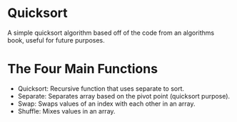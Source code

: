 # Quicksort
A simple quicksort algorithm based off of the code from an algorithms book, useful for future purposes. 

# The Four Main Functions
- Quicksort: Recursive function that uses separate to sort. 
- Separate: Separates array based on the pivot point (quicksort purpose). 
- Swap: Swaps values of an index with each other in an array.
- Shuffle: Mixes values in an array. 
